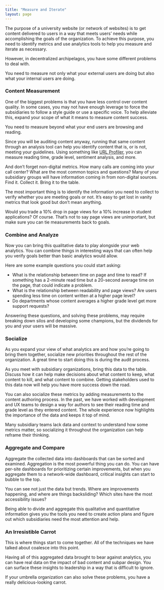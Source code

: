 ```yaml
---
title: "Measure and Iterate"
layout: page
---
```


The purpose of a university website (or network of websites) is to get content delivered to users in a way that meets users’ needs while accomplishing the goals of the organization. To achieve this purpose, you need to identify metrics and use analytics tools to help you measure and iterate as necessary.

However, in decentralized archipelagos, you have some different problems to deal with. 

You need to measure not only what your external users are doing but also what your internal users are doing. 

### Content Measurement

One of the biggest problems is that you have less control over content quality. In some cases, you may not have enough leverage to force the subsidiaries to follow a style guide or use a specific voice. To help alleviate this, expand your scope of what it means to measure content success. 

You need to measure beyond what your end users are browsing and reading.

Since you will be auditing content anyway, running that same content through an analysis tool can help you identify content that is, or is not, meeting your guidelines. Using something like [URL Profiler](https://urlprofiler.com/), you can measure reading time, grade level, sentiment analysis, and more.

And don’t forget non-digital metrics. How many calls are coming into your call center? What are the most common topics and questions? Many of your subsidiary groups will have information coming in from non-digital sources. Find it. Collect it. Bring it to the table.

The most important thing is to identify the information you need to collect to verify whether you are meeting goals or not. It’s easy to get lost in vanity metrics that look good but don’t mean anything.

Would you trade a 10% drop in page views for a 10% increase in student applications? Of course. That’s not to say page views are unimportant, but make sure you can tie measurements back to goals.

### Combine and Analyze

Now you can bring this qualitative data to play alongside your web analytics. You can combine things in interesting ways that can often help you verify goals better than basic analytics would allow.

Here are some example questions you could start asking:

- What is the relationship between time on page and time to read? If something has a 2-minute read time but a 20-second average time on the page, that could indicate a problem.
- What is the relationship between readability and page views? Are users spending less time on content written at a higher page level?
- Do departments whose content averages a higher grade level get more support requests?

Answering these questions, and solving these problems, may require breaking down silos and developing some champions, but the dividends for you and your users will be massive.

### Socialize

As you expand your view of what analytics are and how you’re going to bring them together, socialize new priorities throughout the rest of the organization. A great time to start doing this is during the audit process.

As you meet with subsidiary organizations, bring this data to the table. Discuss how it can help make decisions about what content to keep, what content to kill, and what content to combine. Getting stakeholders used to this data now will help you have more success down the road.

You can also socialize these metrics by adding measurements to the content authoring process. In the past, we have worked with development and UX teams to design a way for authors to see their reading time and grade level as they entered content. The whole experience now highlights the importance of the data and keeps it top of mind.

Many subsidiary teams lack data and context to understand how some metrics matter, so socializing it throughout the organization can help reframe their thinking.

### Aggregate and Compare

Aggregate the collected data into dashboards that can be sorted and examined. Aggregation is the most powerful thing you can do. You can have per-site dashboards for prioritizing certain improvements, but when you aggregate them to a network-wide dashboard, critical insights can start to bubble to the top.

You can see not just the data but trends. Where are improvements happening, and where are things backsliding? Which sites have the most accessibility issues?

Being able to divide and aggregate this qualitative and quantitative information gives you the tools you need to create action plans and figure out which subsidiaries need the most attention and help.

### An Irresistible Carrot

This is where things start to come together. All of the techniques we have talked about coalesce into this point.

Having all of this aggregated data brought to bear against analytics, you can have real data on the impact of bad content and subpar design. You can surface these insights to leadership in a way that is difficult to ignore.

If your umbrella organization can also solve these problems, you have a really delicious-looking carrot.